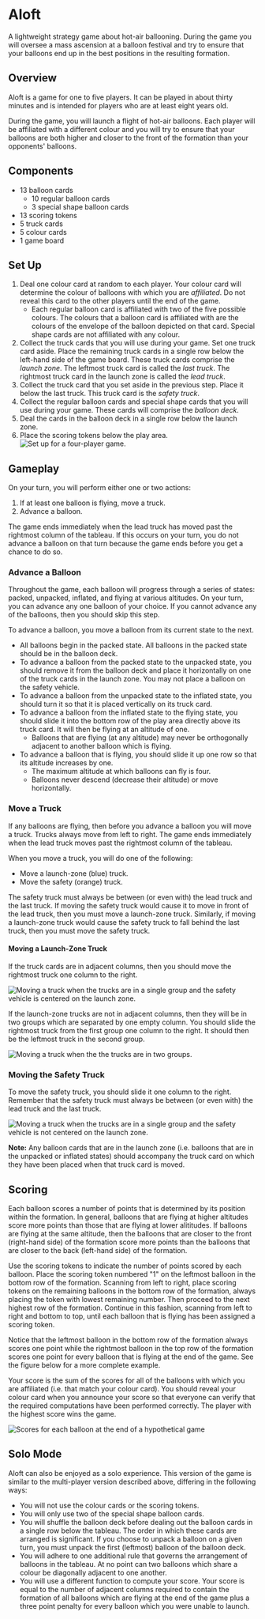 # Aloft
A lightweight strategy game about hot-air ballooning. During the game you will oversee a mass ascension at a balloon festival and try to ensure that your balloons end up in the best positions in the resulting formation.

## Overview
Aloft is a game for one to five players. It can be played in about thirty minutes and is intended for players who are at least eight years old.

During the game, you will launch a flight of hot-air balloons. Each player will be affiliated with a different colour and you will try to ensure that your balloons are both higher and closer to the front of the formation than your opponents' balloons.

## Components
  - 13 balloon cards
     - 10 regular balloon cards
     - 3 special shape balloon cards
  - 13 scoring tokens
  - 5 truck cards
  - 5 colour cards
  - 1 game board

<!-- The number of special shape cards, truck cards, and scoring tokens that you will use in your game depends on how many people are playing. See the table below for details. Notice that you will always use all of the regular balloon cards and colour cards but, unless you are playing a five-player game, you will not use all of the special shape cards, truck cards, or scoring tokens. If you are playing with less than five players, you should use the scoring tokens numbered 1-12.

| Player Count | 1 - 4 | 5 |
| ----------: | ---: | ---: |
| Regular Balloon Cards | 10 | 10 |
| Special Shape Cards | 2 | 3 |
| Truck Cards | 5 | 6 |
| Colour Cards | 5 | 5 |
| Scoring Tokens | 12 | 13 |  -->


## Set Up
  1. Deal one colour card at random to each player. Your colour card will determine the colour of balloons with which you are _affiliated_. Do not reveal this card to the other players until the end of the game.
     - Each regular balloon card is affiliated with two of the five possible colours.  The colours that a balloon card is affiliated with are the colours of the envelope of the balloon depicted on that card. Special shape cards are not affiliated with any colour. 
  2.  Collect the truck cards that you will use during your game. Set one truck card aside. Place the remaining truck cards in a single row below the left-hand side of the game board. These truck cards comprise the _launch zone_. The leftmost truck card is called the _last truck_. The rightmost truck card in the launch zone is called the _lead truck_.
  3. Collect the truck card that you set aside in the previous step. Place it below the last truck. This truck card is the _safety truck_.
  4.  Collect the regular balloon cards and special shape cards that you will use during your game. These cards will comprise the _balloon deck_.
  5. Deal the cards in the balloon deck in a single row below the launch zone. 
  6. Place the scoring tokens below the play area.
![Set up for a four-player game.](set_up_diagram.jpg)

## Gameplay
On your turn, you will perform either one or two actions:
  1. If at least one balloon is flying, move a truck.
  2. Advance a balloon.

The game ends immediately when the lead truck has moved past the rightmost column of the tableau. If this occurs on your turn, you do not advance a balloon on that turn because the game ends before you get a chance to do so.

### Advance a Balloon
Throughout the game, each balloon will progress through a series of states: packed, unpacked, inflated, and flying at various altitudes. On your turn, you can advance any one balloon of your choice. If you cannot advance any of the balloons, then you should skip this step.

To advance a balloon, you move a balloon from its current state to the next. 
  - All balloons begin in the packed state. All balloons in the packed state should be in the balloon deck.
  - To advance a balloon from the packed state to the unpacked state, you should remove it from the balloon deck and place it horizontally on one of the truck cards in the launch zone. You may not place a balloon on the safety vehicle.
- To advance a balloon from the unpacked state to the inflated state, you should turn it so that it is placed vertically on its truck card.
- To advance a balloon from the inflated state to the flying state, you should slide it into the bottom row of the play area directly above its truck card. It will then be flying at an altitude of one.
   - Balloons that are flying (at any altitude) may never be orthogonally adjacent to another balloon which is flying.
- To advance a balloon that is flying, you should slide it up one row so that its altitude increases by one.
   - The maximum altitude at which balloons can fly is four.
   - Balloons never descend (decrease their altitude) or move horizontally. 


### Move a Truck
If any balloons are flying, then before you advance a balloon you will move a truck. Trucks always move from left to right. The game ends immediately when the lead truck moves past the rightmost column of the tableau.

When you move a truck, you will do one of the following:
  - Move a launch-zone (blue) truck.
  - Move the safety (orange) truck.

The safety truck must always be between (or even with) the lead truck and the last truck. If moving the safety truck would cause it to move in front of the lead truck, then you must move a launch-zone truck. Similarly, if moving a launch-zone truck would cause the safety truck to fall behind the last truck, then you must move the safety truck.

#### Moving a Launch-Zone Truck
If the truck cards are in adjacent columns, then you should move the rightmost truck one column to the right.

![Moving a truck when the trucks are in a single group and the safety vehicle is centered on the launch zone.](wind_diagram_1.jpg)

If the launch-zone trucks are not in adjacent columns, then they will be in two groups which are separated by one empty column. You should slide the rightmost truck from the first group one column to the right. It should then be the leftmost truck in the second group.

![Moving a truck when the the trucks are in two groups.](wind_diagram_2.jpg)

### Moving the Safety Truck
To move the safety truck, you should slide it one column to the right. Remember that the safety truck must always be between (or even with) the lead truck and the last truck.

![Moving a truck when the trucks are in a single group and the safety vehicle is not centered on the launch zone.](wind_diagram_3.jpg)

__Note:__ Any balloon cards that are in the launch zone (i.e. balloons that are in the unpacked or inflated states) should accompany the truck card on which they have been placed when that truck card is moved. 

## Scoring
Each balloon scores a number of points that is determined by its position within the formation. In general, balloons that are flying at higher altitudes score more points than those that are flying at lower alititudes.  If balloons are flying at the same altitude, then the balloons that are closer to the front (right-hand side) of the formation score more points than the balloons that are closer to the back (left-hand side) of the formation. 

Use the scoring tokens to indicate the number of points scored by each balloon. Place the scoring token numbered "1" on the leftmost balloon in the bottom row of the formation. Scanning from left to right, place scoring tokens on the remaining balloons in the bottom row of the formation, always placing the token with lowest remaining number. Then proceed to the next highest row of the formation. Continue in this fashion, scanning from left to right and bottom to top, until each balloon that is flying has been assigned a scoring token.

Notice that the leftmost balloon in the bottom row of the formation always scores one point while the rightmost balloon in the top row of the formation scores one point for every balloon that is flying at the end of the game. See the figure below for a more complete example.

Your score is the sum of the scores for all of the balloons with which you are affiliated (i.e. that match your colour card). You should reveal your colour card when you announce your score so that everyone can verify that the required computations have been performed correctly. The player with the highest score wins the game.

![Scores for each balloon at the end of a hypothetical game](scoring_diagram.jpg)

## Solo Mode
Aloft can also be enjoyed as a solo experience. This version of the game is similar to the multi-player version described above, differing in the following ways:
  - You will not use the colour cards or the scoring tokens.
  - You will only use two of the special shape balloon cards.
  - You will shuffle the balloon deck before dealing out the balloon cards in a single row below the tableau. The order in which these cards are arranged is significant. If you choose to unpack a balloon on a given turn, you must unpack the first (leftmost) balloon of the balloon deck.
  - You will adhere to one additional rule that governs the arrangement of balloons in the tableau. At no point can two balloons which share a colour be diagonally adjacent to one another.
  - You will use a different function to compute your score. Your score is equal to the number of adjacent columns required to contain the formation of all balloons which are flying at the end of the game plus a three point penalty for every balloon which you were unable to launch.